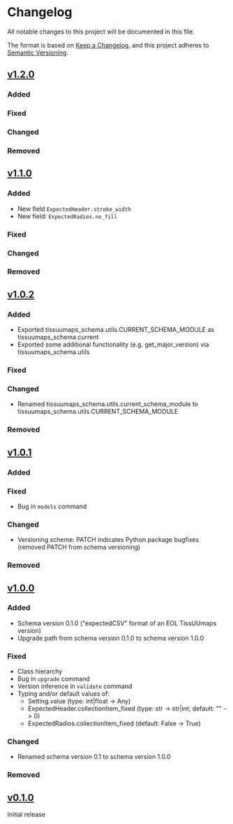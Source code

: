 # Changelog

All notable changes to this project will be documented in this file.

The format is based on [Keep a Changelog](https://keepachangelog.com/en/1.0.0/),
and this project adheres to [Semantic Versioning](https://semver.org/spec/v2.0.0.html).

## [v1.2.0](https://github.com/TissUUmaps/TissUUmaps-schema/compare/v1.1.0...v1.2.0)

### Added

### Fixed

### Changed

### Removed


## [v1.1.0](https://github.com/TissUUmaps/TissUUmaps-schema/compare/v1.0.2...v1.1.0)

### Added
- New field `ExpectedHeader.stroke_width`
- New field: `ExpectedRadios.no_fill`

### Fixed

### Changed

### Removed


## [v1.0.2](https://github.com/TissUUmaps/TissUUmaps-schema/compare/v1.0.1...v1.0.2)

### Added
- Exported tissuumaps_schema.utils.CURRENT_SCHEMA_MODULE as tissuumaps_schema.current
- Exported some additional functionality (e.g. get_major_version) via tissuumaps_schema.utils

### Fixed

### Changed
- Renamed tissuumaps_schema.utils.current_schema_module to tissuumaps_schema.utils.CURRENT_SCHEMA_MODULE

### Removed


## [v1.0.1](https://github.com/TissUUmaps/TissUUmaps-schema/compare/v1.0.0...v1.0.1)

### Added

### Fixed
- Bug in `models` command

### Changed
- Versioning scheme: PATCH indicates Python package bugfixes (removed PATCH from schema versioning)

### Removed


## [v1.0.0](https://github.com/TissUUmaps/TissUUmaps-schema/compare/v0.1.0...v1.0.0)

### Added
- Schema version 0.1.0 ("expectedCSV" format of an EOL TissUUmaps version)
- Upgrade path from schema version 0.1.0 to schema version 1.0.0

### Fixed
- Class hierarchy
- Bug in `upgrade` command
- Version inference in `validate` command
- Typing and/or default values of:
    - Setting.value (type: int|float -> Any)
    - ExpectedHeader.collectionItem_fixed (type: str -> str|int; default: "" -> 0)
    - ExpectedRadios.collectionItem_fixed (default: False -> True)

### Changed
- Renamed schema version 0.1 to schema version 1.0.0

### Removed


## [v0.1.0](https://github.com/TissUUmaps/TissUUmaps-schema/releases/tag/v0.1.0)

Initial release
